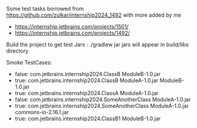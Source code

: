 Some test tasks borrowed from https://github.com/zulkar/internship2024_1492 with more added by me

- https://internship.jetbrains.com/projects/1501/
- https://internship.jetbrains.com/projects/1492/

Build the project to get test Jars : ./gradlew jar
jars will appear in build/libs directory

Smoke TestCases:
- false: com.jetbrains.internship2024.ClassB ModuleB-1.0.jar
- true: com.jetbrains.internship2024.ClassB ModuleA-1.0.jar ModuleB-1.0.jar
- true: com.jetbrains.internship2024.ClassA ModuleA-1.0.jar
- false: com.jetbrains.internship2024.SomeAnotherClass ModuleA-1.0.jar
- true: com.jetbrains.internship2024.SomeAnotherClass ModuleA-1.0.jar commons-io-2.16.1.jar
- true: com.jetbrains.internship2024.ClassB1 ModuleB-1.0.jar